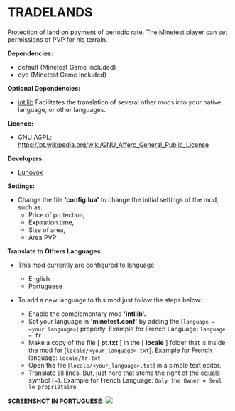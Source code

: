 # TRADELANDS

Protection of land on payment of periodic rate. The Minetest player can set permissions of PVP for his terrain.

**Dependencies:**
  * default (Minetest Game Included)
  * dye (Minetest Game Included)

**Optional Dependencies:**
  * [intllib](https://github.com/minetest-mods/intllib) Facilitates the translation of several other mods into your native language, or other languages.
  
**Licence:**
 * GNU AGPL: https://pt.wikipedia.org/wiki/GNU_Affero_General_Public_License

**Developers:**
 * [Lunovox](mailto:lunovox@openmailbox.org)

**Settings:**
  * Change the file **'config.lua'** to change the initial settings of the mod, such as:
	* Price of protection,
	* Expiration time,
	* Size of area,
	* Area PVP

**Translate to Others Languages:**

* This mod currently are configured to language:
	* English
	* Portuguese

* To add a new language to this mod just follow the steps below:
	* Enable the complementary mod **'intllib'.**
	* Set your language in **'minetest.conf'** by adding the [````language = <your language>````] property. Example for French Language: ````language = fr````
	* Make a copy of the file [ **pt.txt** ] in the [ **locale** ] folder that is inside the mod for [````locale/<your_language>.txt````]. Example for French language: ````locale/fr.txt````
	* Open the file [````locale/<your_language>.txt````] in a simple text editor.
	* Translate all lines. But, just here that stems the right of the equals symbol (=). Example for French Language: ````Only the Owner = Seul le propriétaire````

**SCREENSHOT IN PORTUGUESE:**
![](https://github.com/Lunovox/tradelands/raw/master/screenshot.png)
